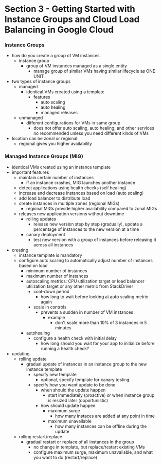 # Section 3 - Getting Started with Instance Groups and Cloud Load Balancing in Google Cloud

### Instance Groups

- how do you create a group of VM instances
  - instance group
    - group of VM instances managed as a single entity
      - manage group of similar VMs having similar lifecycle as ONE UNIT
- two types of instance groups
  - managed
    - identical VMs created using a template
      - features
        - auto scaling
        - auto healing
        - managed releases
  - unmanaged
    - different configurations for VMs in same group
      - does not offer auto scaling, auto healing, and other services
        no recommended unless you need different kinds of VMs
- location can be zonal or regional
  - regional gives you higher availability

### Managed Instance Groups (MIG)

- identical VMs created using an instance template
- important features
  - maintain certain number of instances
    - if an instance crashes, MIG launches another instance
  - detect applications using health checks (self healing)
  - increase and decrease instances based on load (auto scaling)
  - add load balancer to distribute load
  - create instances in multiple zones (regional MIGs)
    - regional MIGs provide higher availability compared to zonal MIGs
  - releases new application versions without downtime
    - rolling updates
      - release new version step by step (gradually), update a percentage of instances to the new version at a time
    - canary deployment
      - test new version with a group of instances before releasing it across all instances
- creating
  - instance template is mandatory
  - configure auto scaling to automatically adjust number of instances based on load
    - minimum number of instances
    - maximum number of instances
    - autoscaling metrics: CPU utilization target or load balancer utilization target or any other metric from StackDriver
      - cool-down period
        - how long to wait before looking at auto scaling metric again
      - scale in controls
        - prevents a sudden in number of VM instances
          - example
            - don't scale more than 10% of 3 instances in 5 minutes
    - autohealing
      - configure a health check with initial delay
        - how long should you wait for your app to initialize before running a health check?
- updating
  - rolling update
    - gradual update of instances in an instance group to the new instance template
      - specify new template
        - optional, specify template for canary testing
      - specify how you want update to be done
        - when should the update happen
          - start immediately (proactive) or when instance group is resized later (opportunistic)
        - how should update happen
          - maximum surge
            - how many instaces are added at any point in time
          - maximum unavailable
            - how many instances can be offline during the update
  - rolling restart/replace
    - gradual restart or replace of all instances in the group
      - no change in template, but replace/restart existing VMs
      - configure maximum surge, maximum unavailable, and what you want to do (restart/replace)
